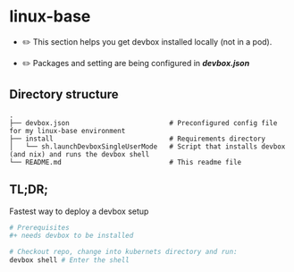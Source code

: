 # linux-base

- ✏️ This section helps you get devbox installed locally (not in a pod).

- ✏️ Packages and setting are being configured in ***devbox.json***

## Directory structure
```
.
├── devbox.json                         # Preconfigured config file for my linux-base environment
├── install                             # Requirements directory
│   └── sh.launchDevboxSingleUserMode   # Script that installs devbox (and nix) and runs the devbox shell
└── README.md                           # This readme file
```

## TL;DR;

Fastest way to deploy a devbox setup

```bash
# Prerequisites
#+ needs devbox to be installed

# Checkout repo, change into kubernets directory and run:
devbox shell # Enter the shell
```